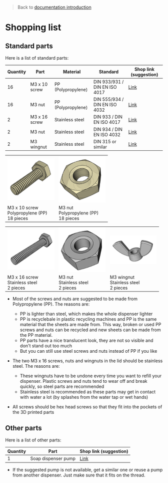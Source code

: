 > Back to [documentation introduction](Introduction.md)

# Shopping list

## Standard parts

Here is a list of standard parts:

| Quantity  | Part           | Material              | Standard                      | Shop link (suggestion)                                                                                          |
|-----------|----------------|-----------------------|-------------------------------|-----------------------------------------------------------------------------------------------------------------|
| 16         | M3 x 10 screw | PP (Polypropylene)    | DIN 933/931 / DIN EN ISO 4017 | [Link](https://www.kunststoffschraube.de/product_info.php?products_id=4129)                                     |
| 16         | M3 nut        | PP (Polypropylene)    | DIN 555/934 / DIN EN ISO 4032 | [Link](https://www.kunststoffschraube.de/product_info.php?products_id=4185)                                     |
| 2          | M3 x 16 screw | Stainless steel       | DIN 933 / DIN EN ISO 4017     | [Link](https://www.schraubenking-shop.de/M3-x-16mm-Sechskantschrauben-DIN-933-Vollgewinde-Edelstahl-A2-P000418) |
| 2          | M3 nut        | Stainless steel       | DIN 934 / DIN EN ISO 4032     | [Link](https://www.schraubenking-shop.de/M3-Sechskantmuttern-DIN-934-Edelstahl-A2-P000447)                      |
| 2          | M3 wingnut    | Stainless steel       | DIN 315 or similar            | [Link](https://www.schraubenking-shop.de/M3-Fluegelmutter-amerik-Form-Edelstahl-A2-P004284)                     |

<table>
  <tr>
    <td><img width="150" src="images/Assembly/Screw_PP_thread.PNG"></td>
    <td><img width="150" src="images/Assembly/Nut_PP.PNG"></td>    
  </tr>
  <tr>
    <td>M3 x 10 screw <br> Polypropylene (PP) <br> 18 pieces</td></td>
    <td>M3 nut <br> Polypropylene (PP) <br> 18 pieces</td>
  </tr>
</table>

<table>
  <tr>
    <td><img width="150" src="images/Assembly/Screw_steel_thread.PNG"></td>
    <td><img width="150" src="images/Assembly/Nut_steel.PNG"></td>
    <td><img width="150" src="images/Assembly/Wingnut.PNG"></td>
  </tr>
  <tr>
    <td>M3 x 16 screw <br> Stainless steel <br> 2 pieces</td>
    <td>M3 nut <br> Stainless steel <br> 2 pieces</td>
    <td>M3 wingnut <br> Stainless steel <br> 2 pieces</td>
  </tr>
</table>

- Most of the screws and nuts are suggested to be made from Polypropylene (PP). The reasons are:
  - PP is lighter than steel, which makes the whole dispenser lighter
  - PP is recyclebale in plastic recycling machines and PP is the same material that the sheets are made from. This way, broken or used PP screws and nuts can be recycled and new sheets can be made from the PP material.
  - PP parts have a nice translucent look, they are not so visible and don't stand out too much
  - But you can still use steel screws and nuts instead of PP if you like

- The two M3 x 16 screws, nuts and wingnuts in the lid should be stainless steel. The reasons are:
  - These wingnuts have to be undone every time you want to refill your dispenser. Plastic screws and nuts tend to wear off and break quickly, so steel parts are recommended
  - Stainless steel is recommended as these parts may get in contact with water a lot (by splashes from the water tap or wet hands)
 
- All screws should be hex head screws so that they fit into the pockets of the 3D printed parts

## Other parts

Here is a list of other parts:


| Quantity  | Part                | Shop link (suggestion)                                                                           |
|-----------|---------------------|--------------------------------------------------------------------------------------------------|
| 1         | Soap dispenser pump | [Link](https://www.amazon.de/Ertisa-Edelstahl-seifenspender-flüssiges-Badezimmer/dp/B086PS4G4Q/) |

- If the suggested pump is not available, get a similar one or reuse a pump from another dispenser. Just make sure that it fits on the thread.

